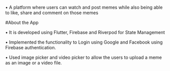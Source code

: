 • A platform where users can watch and post memes while also being able to like, 
share and comment on those memes 

 #About the App

• It is developed using Flutter, Firebase and Riverpod for State Management

• Implemented the functionality to Login using Google and Facebook using 
Firebase authentication.

• Used image picker and video picker to allow the users to upload a meme as an 
image or a video file.

